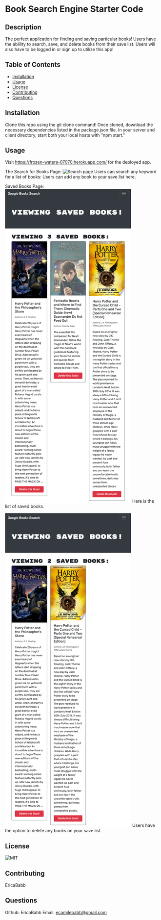 # Book Search Engine Starter Code

## Description

The perfect application for finding and saving particular books! Users have the ablility to search, save, and delete books from their save list. Users will also have to be logged in or sign up to utilize this app!

## Table of Contents

- [Installation](#installation)
- [Usage](#usage)
- [License](#license)
- [Contributing](#contributing)
- [Questions](#questions)

## Installation

Clone this repo using the git clone command! Once cloned, download the necessary dependencies listed in the package.json file. In your server and client directory, start both your local hosts with "npm start."

## Usage

Visit https://frozen-waters-07070.herokuapp.com/ for the deployed app.

The Search for Books Page:
![Search page](./client/src/assets/images/search.png)
Users can search any keyword for a list of books: Users can add any book to your save list here.

Saved Books Page:
![Works page](./client/src/assets/images/saved1.png)
Here is the list of saved books.

![Contact page](./client/src/assets/images/saved2.png)
Users have the option to delete any books on your save list.


## License

![MIT](https://img.shields.io/badge/license-MIT-green)

## Contributing

EricaBabb

## Questions

Github: EricaBabb
Email: ecamilebabb@gmail.com

